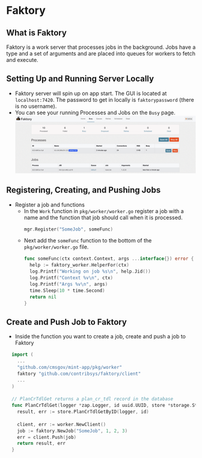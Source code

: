 # Faktory

## What is Faktory
Faktory is a work server that processes jobs in the background. Jobs have a type and a set of arguments and are placed into queues for workers to fetch and execute.

## Setting Up and Running Server Locally
- Faktory server will spin up on app start. The GUI is located at `localhost:7420`. The password to get in locally is `faktorypassword` (there is no username).
- You can see your running Processes and Jobs on the `Busy` page.
  ![Faktory Dashboard](./images/faktory/dashboard_busy.png)

## Registering, Creating, and Pushing Jobs
- Register a job and functions
  - In the `Work` function in  `pkg/worker/worker.go` register a job with a name and the function that job should call when it is processed.
    ```go
    mgr.Register("SomeJob", someFunc)
    ```
  - Next add the `someFunc` function to the bottom of the `pkg/worker/worker.go` file.
    ```go
    func someFunc(ctx context.Context, args ...interface{}) error {
      help := faktory_worker.HelperFor(ctx)
      log.Printf("Working on job %s\n", help.Jid())
      log.Printf("Context %v\n", ctx)
      log.Printf("Args %v\n", args)
      time.Sleep(10 * time.Second)
      return nil
    }
    ```
## Create and Push Job to Faktory
- Inside the function you want to create a job, create and push a job to Faktory
```go
  import (
    ...
    "github.com/cmsgov/mint-app/pkg/worker"
    faktory "github.com/contribsys/faktory/client"
    ...
  )

  // PlanCrTdlGet returns a plan_cr_tdl record in the database
  func PlanCrTdlGet(logger *zap.Logger, id uuid.UUID, store *storage.Store) (*models.PlanCrTdl, error) {
    result, err := store.PlanCrTdlGetByID(logger, id)

    client, err := worker.NewClient()
    job := faktory.NewJob("SomeJob", 1, 2, 3)
    err = client.Push(job)
    return result, err
  }
```
